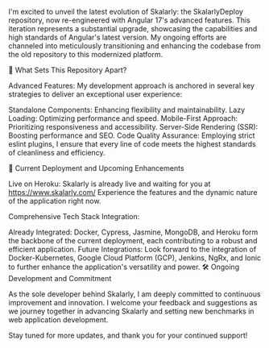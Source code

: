 I'm excited to unveil the latest evolution of Skalarly: the SkalarlyDeploy repository, now re-engineered with Angular 17's advanced features. This iteration represents a substantial upgrade, showcasing the capabilities and high standards of Angular's latest version. My ongoing efforts are channeled into meticulously transitioning and enhancing the codebase from the old repository to this modernized platform.

🌟 What Sets This Repository Apart?

Advanced Features: My development approach is anchored in several key strategies to deliver an exceptional user experience:

Standalone Components: Enhancing flexibility and maintainability.
Lazy Loading: Optimizing performance and speed.
Mobile-First Approach: Prioritizing responsiveness and accessibility.
Server-Side Rendering (SSR): Boosting performance and SEO.
Code Quality Assurance: Employing strict eslint plugins, I ensure that every line of code meets the highest standards of cleanliness and efficiency.

🚀 Current Deployment and Upcoming Enhancements

Live on Heroku: Skalarly is already live and waiting for you at https://www.skalarly.com/ Experience the features and the dynamic nature of the application right now.

Comprehensive Tech Stack Integration:

Already Integrated: Docker, Cypress, Jasmine, MongoDB, and Heroku form the backbone of the current deployment, each contributing to a robust and efficient application.
Future Integrations: Look forward to the integration of Docker-Kubernetes, Google Cloud Platform (GCP), Jenkins, NgRx, and Ionic to further enhance the application's versatility and power.
🛠️ Ongoing Development and Commitment

As the sole developer behind Skalarly, I am deeply committed to continuous improvement and innovation. I welcome your feedback and suggestions as we journey together in advancing Skalarly and setting new benchmarks in web application development.

Stay tuned for more updates, and thank you for your continued support!
